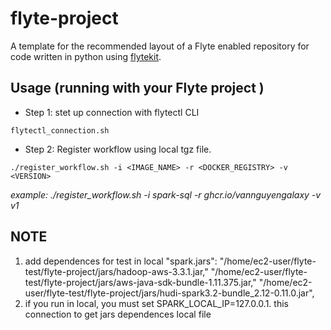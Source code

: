 # flyte-project

A template for the recommended layout of a Flyte enabled repository for code written in python using [flytekit](https://docs.flyte.org/projects/flytekit/en/latest/).

## Usage (running with your Flyte project )

* Step 1: stet up connection with flytectl CLI

`flytectl_connection.sh`

* Step 2: Register workflow using local tgz file.

`./register_workflow.sh -i <IMAGE_NAME> -r <DOCKER_REGISTRY> -v <VERSION> `

_example: ./register_workflow.sh -i spark-sql -r ghcr.io/vannguyengalaxy -v v1_

## NOTE

1. add dependences for test in local
 "spark.jars": "/home/ec2-user/flyte-test/flyte-project/jars/hadoop-aws-3.3.1.jar,"
               "/home/ec2-user/flyte-test/flyte-project/jars/aws-java-sdk-bundle-1.11.375.jar,"
               "/home/ec2-user/flyte-test/flyte-project/jars/hudi-spark3.2-bundle_2.12-0.11.0.jar",
2. if you run in local, you must set SPARK_LOCAL_IP=127.0.0.1. this connection to get jars dependences local file
